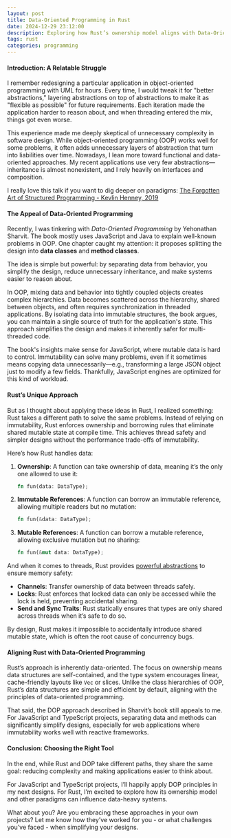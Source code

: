 ```yaml
---
layout: post
title: Data-Oriented Programming in Rust
date: 2024-12-29 23:12:00
description: Exploring how Rust’s ownership model aligns with Data-Oriented Programming principles.
tags: rust
categories: programming
---
```


#### Introduction: A Relatable Struggle  

I remember redesigning a particular application in object-oriented programming with UML for hours. Every time, I would tweak it for "better abstractions," layering abstractions on top of abstractions to make it as "flexible as possible" for future requirements. Each iteration made the application harder to reason about, and when threading entered the mix, things got even worse.

This experience made me deeply skeptical of unnecessary complexity in software design. While object-oriented programming (OOP) works well for some problems, it often adds unnecessary layers of abstraction that turn into liabilities over time. Nowadays, I lean more toward functional and data-oriented approaches. My recent applications use very few abstractions—inheritance is almost nonexistent, and I rely heavily on interfaces and composition.

I really love this talk if you want to dig deeper on paradigms: [The Forgotten Art of Structured Programming - Kevlin Henney, 2019](https://www.youtube.com/watch?v=SFv8Wm2HdNM)

#### The Appeal of Data-Oriented Programming  

Recently, I was tinkering with *Data-Oriented Programming* by Yehonathan Sharvit. The book mostly uses JavaScript and Java to explain well-known problems in OOP. One chapter caught my attention: it proposes splitting the design into **data classes** and **method classes**.

The idea is simple but powerful: by separating data from behavior, you simplify the design, reduce unnecessary inheritance, and make systems easier to reason about.

In OOP, mixing data and behavior into tightly coupled objects creates complex hierarchies. Data becomes scattered across the hierarchy, shared between objects, and often requires synchronization in threaded applications. By isolating data into immutable structures, the book argues, you can maintain a single source of truth for the application's state. This approach simplifies the design and makes it inherently safer for multi-threaded code.

The book's insights make sense for JavaScript, where mutable data is hard to control. Immutability can solve many problems, even if it sometimes means copying data unnecessarily—e.g., transforming a large JSON object just to modify a few fields. Thankfully, JavaScript engines are optimized for this kind of workload.

#### Rust’s Unique Approach  

But as I thought about applying these ideas in Rust, I realized something: Rust takes a different path to solve the same problems. Instead of relying on immutability, Rust enforces ownership and borrowing rules that eliminate shared mutable state at compile time. This achieves thread safety and simpler designs without the performance trade-offs of immutability.

Here’s how Rust handles data:
1. **Ownership**: A function can take ownership of data, meaning it’s the only one allowed to use it:
   ```rust
   fn fun(data: DataType);
   ```
2. **Immutable References**: A function can borrow an immutable reference, allowing multiple readers but no mutation:
   ```rust
   fn fun(&data: DataType);
   ```
3. **Mutable References**: A function can borrow a mutable reference, allowing exclusive mutation but no sharing:
   ```rust
   fn fun(&mut data: DataType);
   ```

And when it comes to threads, Rust provides [powerful abstractions](https://blog.rust-lang.org/2015/04/10/Fearless-Concurrency.html) to ensure memory safety:
- **Channels**: Transfer ownership of data between threads safely.
- **Locks**: Rust enforces that locked data can only be accessed while the lock is held, preventing accidental sharing.
- **Send and Sync Traits**: Rust statically ensures that types are only shared across threads when it’s safe to do so.

By design, Rust makes it impossible to accidentally introduce shared mutable state, which is often the root cause of concurrency bugs.
#### Aligning Rust with Data-Oriented Programming  

Rust’s approach is inherently data-oriented. The focus on ownership means data structures are self-contained, and the type system encourages linear, cache-friendly layouts like `Vec` or slices. Unlike the class hierarchies of OOP, Rust’s data structures are simple and efficient by default, aligning with the principles of data-oriented programming.

That said, the DOP approach described in Sharvit’s book still appeals to me. For JavaScript and TypeScript projects, separating data and methods can significantly simplify designs, especially for web applications where immutability works well with reactive frameworks.


#### Conclusion: Choosing the Right Tool  

In the end, while Rust and DOP take different paths, they share the same goal: reducing complexity and making applications easier to think about.  

For JavaScript and TypeScript projects, I’ll happily apply DOP principles in my next designs. For Rust, I’m excited to explore how its ownership model and other paradigms can influence data-heavy systems.  

What about you? Are you embracing these approaches in your own projects? Let me know how they’ve worked for you - or what challenges you’ve faced - when simplifying your designs.  
